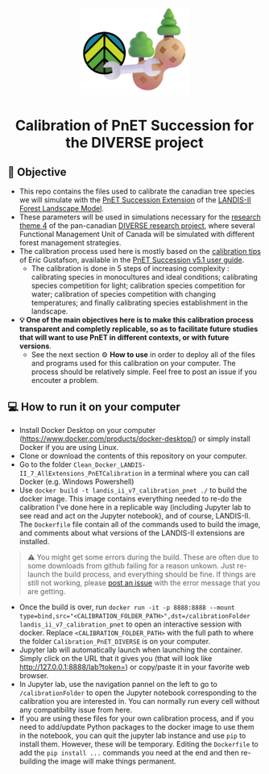 <p align="center"><img src="./DIVERSE_PnET_Calibration_Logo.png" width="220"></p>

<h1 align="center">Calibration of PnET Succession for the <a src="https://diverseproject.uqo.ca">DIVERSE project</a></h1>

## 🎯 Objective

- This repo contains the files used to calibrate the canadian tree species we will simulate with the [PnET Succession Extension](https://github.com/LANDIS-II-Foundation/Extension-PnET-Succession) of the [LANDIS-II Forest Landscape Model](https://www.landis-ii.org/).
- These parameters will be used in simulations necessary for the [research theme 4](https://diverseproject.uqo.ca/theme-4-evaluation-various-forest-management-approaches/) of the pan-canadian [DIVERSE research project](https://diverseproject.uqo.ca), where several Functional Management Unit of Canada will be simulated with different forest management strategies.
- The calibration process used here is mostly based on the [calibration tips](https://research.fs.usda.gov/about/people/gustafson) of Eric Gustafson, available in the [PnET Succession v5.1 user guide](https://github.com/LANDIS-II-Foundation/Extension-PnET-Succession/blob/master/deploy/docs/LANDIS-II%20PnET-Succession%20v5.1%20User%20Guide.pdf).
    - The calibration is done in 5 steps of increasing complexity : calibrating species in monocultures and ideal conditions; calibrating species competition for light; calibration species competition for water; calibration of species competition with changing temperatures; and finally calibrating species establishment in the landscape.
- **💡 One of the main objectives here is to make this calibration process transparent and completly replicable, so as to facilitate future studies that will want to use PnET in different contexts, or with future versions**.
    - See the next section ⚙ **How to use** in order to deploy all of the files and programs used for this calibration on your computer. The process should be relatively simple. Feel free to post an issue if you encouter a problem.

## 💻 How to run it on your computer

- Install Docker Desktop on your computer (https://www.docker.com/products/docker-desktop/) or simply install Docker if you are using Linux.
- Clone or download the contents of this repository on your computer.
- Go to the folder `Clean_Docker_LANDIS-II_7_AllExtensions_PnETCalibration` in a terminal where you can call Docker (e.g. Windows Powershell)
- Use `docker build -t landis_ii_v7_calibration_pnet ./` to build the docker image. This image contains everything needed to re-do the calibration I've done here in a replicable way (including Jupyter lab to see read and act on the Jupyter notebook), and of course, LANDIS-II. The `Dockerfile` file contain all of the commands used to build the image, and comments about what versions of the LANDIS-II extensions are installed.
> ⚠️ You might get some errors during the build. These are often due to some downloads from github failing for a reason unkown. Just re-launch the build process, and everything should be fine. If things are still not working, please [post an issue](https://github.com/Klemet/Calibration_PnET_DIVERSE/issues) with the error message that you are getting.
- Once the build is over, run `docker run -it -p 8888:8888 --mount type=bind,src="<CALIBRATION_FOLDER_PATH>",dst=/calibrationFolder landis_ii_v7_calibration_pnet` to open an interactive session with docker. Replace `<CALIBRATION_FOLDER_PATH>` with the full path to where the folder `Calibration_PnET_DIVERSE` is on your computer.
- Jupyter lab will automatically launch when launching the container. Simply click on the URL that it gives you (that will look like http://127.0.0.1:8888/lab?token=<LONG TOKEN>) or copy/paste it in your favorite web browser.
- In Jupyter lab, use the navigation pannel on the left to go to `/calibrationFolder` to open the Jupyter notebook corresponding to the calibration you are interested in. You can normally run every cell without any compatibility issue from here.
- If you are using these files for your own calibration process, and if you need to add/update Python packages to the docker image to use them in the notebook, you can quit the jupyter lab instance and use `pip` to install them. However, these will be temporary. Editing the `Dockerfile` to add the `pip install ...` commands you need at the end and then re-building the image will make things permanent.